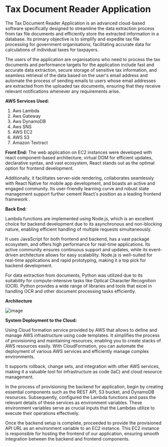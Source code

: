 # Tax Document Reader Application 

The Tax Document Reader Application is an advanced cloud-based 
software specifically designed to streamline the data extraction process from 
tax file documents and efficiently store the extracted information in a 
database. Its primary objective is to simplify and expedite tax file processing 
for government organisations, facilitating accurate data for calculations of 
individual taxes for taxpayers.

The users of the application are organisations who need to process the tax 
documents and performance targets for the application include fast and 
accurate data extraction, secure storage of sensitive tax information, and 
seamless retrieval of the data based on the user's email address and 
automate the process of sending emails to users whose email addresses 
are extracted from the uploaded tax documents, ensuring that they receive 
relevant notifications whenever any requirements arise.

**AWS Services Used:**

1) Aws Lambda
2) Aws Gateway
3) Aws DynamoDB
4) Aws SNS
5) AWS EC2
6) AWS S3
7) Amazon Textract

**Front End:** 
The web application on EC2 instances were developed with react 
component-based architecture, virtual DOM for efficient updates, 
declarative syntax, and vast ecosystem, React stands out as the optimal 
option for frontend development. 

Additionally, it facilitates server-side rendering, collaborates 
seamlessly with React Native for mobile app development, and boasts an 
active and engaged community. Its user-friendly learning curve and robust 
state management support further cement React's position as a leading 
frontend framework .

**Back End:**

Lambda functions are implemented using Node.js, which is an 
excellent choice for backend development due to its asynchronous and 
non-blocking nature, enabling efficient handling of multiple requests 
simultaneously.

It uses JavaScript for both frontend and backend, has a vast 
package ecosystem, and offers high performance for real-time applications. 
Its active community ensures continuous support and updates, while its 
event-driven architecture allows for easy scalability. Node.js is well-suited 
for real-time applications and rapid prototyping, making it a top pick for 
backend development.

For data extraction from documents, Python was utilized due to its 
suitability for compute-intensive tasks like Optical Character Recognition 
(OCR). Python provides a wide range of libraries and tools that excel in 
handling OCR and other document processing tasks efficiently.


**Architecture**

![image](https://github.com/Kovarthanan-murugan/Dal_CSCI_5410_DocumentReaderProject/assets/90558927/7f515ee0-c4b3-424a-9c3b-8a29a1c11ef4)

**System Deployment to the Cloud:**

 Using Cloud formation service provided by AWS that allows to 
define and manage AWS infrastructure using code templates. It simplifies 
the process of provisioning and maintaining resources, enabling you to 
create stacks of AWS resources easily. With CloudFormation, you can 
automate the deployment of various AWS services and efficiently manage 
complex environments.

It supports rollback, change sets, and integration with other AWS 
services, making it a valuable tool for infrastructure as code (IaC) and cloud 
resource management.

In the process of provisioning the backend for application, begin by 
creating essential components such as the REST API, S3 bucket, and 
DynamoDB resources. Subsequently, configured the Lambda functions and 
pass the relevant details of these services as environment variables. These 
environment variables serve as crucial inputs that the Lambdas utilize to 
execute their operations effectively.

Once the backend setup is complete, proceeded to provide the 
provisioned API URL as an environment variable to an EC2 instance. This 
EC2 instance is responsible for hosting the frontend of our application, 
ensuring smooth integration between the backend and frontend 
components.
